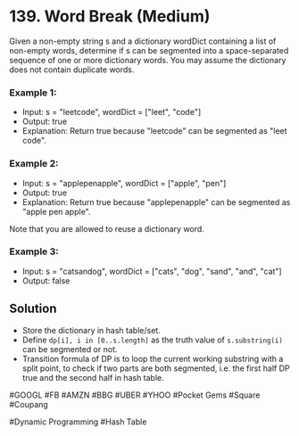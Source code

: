 # 139. Word Break (Medium)

Given a non-empty string s and a dictionary wordDict containing a list of non-empty words, determine if s can be segmented into a space-separated sequence of one or more dictionary words. You may assume the dictionary does not contain duplicate words.

### Example 1:
- Input: s = "leetcode", wordDict = ["leet", "code"]
- Output: true
- Explanation: Return true because "leetcode" can be segmented as "leet code".

### Example 2:
- Input: s = "applepenapple", wordDict = ["apple", "pen"]
- Output: true
- Explanation: Return true because "applepenapple" can be segmented as "apple pen apple".

Note that you are allowed to reuse a dictionary word.

### Example 3:
- Input: s = "catsandog", wordDict = ["cats", "dog", "sand", "and", "cat"]
- Output: false

## Solution
- Store the dictionary in hash table/set.
- Define `dp[i], i in [0..s.length]` as the truth value of `s.substring(i)` can be segmented or not.
- Transition formula of DP is to loop the current working substring with a split point, to check if two parts are both segmented, i.e. the first half DP true and the second half in hash table.

#GOOGL #FB #AMZN #BBG #UBER #YHOO #Pocket Gems #Square #Coupang

#Dynamic Programming #Hash Table
